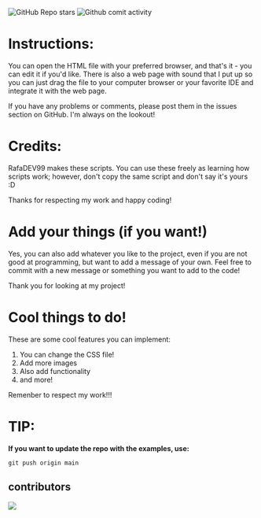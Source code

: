 ![GitHub Repo stars](https://img.shields.io/github/stars/RafaDEV99/simple-example-webpage?style=for-the-badge)
![Github comit activity](https://img.shields.io/github/commit-activity/m/RafaDEV99/Pagina-web-simple?style=for-the-badge)


# Instructions:
You can open the HTML file with your preferred browser, and that's it - you can edit it if you'd like. There is also a web page with sound that I put up so you can just drag the file to your computer
browser or your favorite IDE and integrate it with the web page.

If you have any problems or comments, please post them in the issues section on GitHub. I'm always on the lookout!

# Credits:
RafaDEV99 makes these scripts. You can use these freely as learning how scripts work; however, don't copy the same script and don't say it's yours :D

Thanks for respecting my work and happy coding!

# Add your things (if you want!)
Yes, you can also add whatever you like to the project, even if you are not good at programming, but want to add a message of your own. Feel free to commit with a new message or something you want to add to the code!

Thank you for looking at my project!

# Cool things to do!
These are some cool features you can implement:
1. You can change the CSS file!
2. Add more images
3. Also add functionality
4. and more!

Remenber to respect my work!!!

# TIP:
**If you want to update the repo with the examples, use:**
```
git push origin main
```

contributors
------------

<a href="https://github.com/RafaDEV99/simple-example-webpage/graphs/contributors">
  <img src="https://contrib.rocks/image?repo=RafaDEV99/simple-example-webpage&max=500&columns=20&anon=1" />
</a>

<!--Add more to the project!-->
